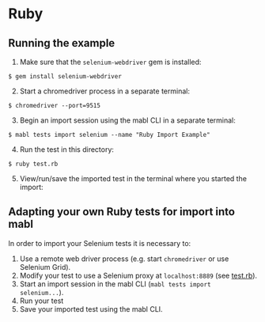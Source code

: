 # Ruby

## Running the example
1. Make sure that the `selenium-webdriver` gem is installed:
```
$ gem install selenium-webdriver
```
2. Start a chromedriver process in a separate terminal:
```
$ chromedriver --port=9515
```
3. Begin an import session using the mabl CLI in a separate terminal:
```
$ mabl tests import selenium --name "Ruby Import Example"
```
4. Run the test in this directory:
```
$ ruby test.rb
```
5. View/run/save the imported test in the terminal where you started the import:

## Adapting your own Ruby tests for import into mabl

In order to import your Selenium tests it is necessary to:
1. Use a remote web driver process (e.g. start `chromedriver` or use Selenium Grid).
1. Modify your test to use a Selenium proxy at `localhost:8889` (see [test.rb](test.rb#L3-L5)).
1. Start an import session in the mabl CLI (`mabl tests import selenium...`).
1. Run your test
1. Save your imported test using the mabl CLI.
